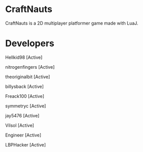 CraftNauts
==========

CraftNauts is a 2D multiplayer platformer game made with LuaJ.

Developers
========================
Hellkid98       [Active]

nitrogenfingers [Active]

theoriginalbit  [Active]

billysback      [Active]

Freack100       [Active]

symmetryc       [Active]

jay5476         [Active]

Vilsol          [Active]

Engineer        [Active]

LBPHacker       [Active]
